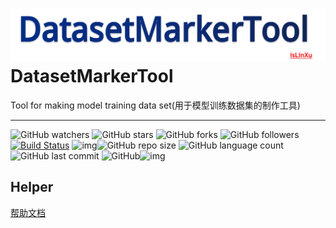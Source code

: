 
# ![](img/logo.png)DatasetMarkerTool
Tool for making model training data set(用于模型训练数据集的制作工具)

---

![GitHub watchers](https://img.shields.io/github/watchers/isLinXu/DatasetMarkerTool.svg?style=social) ![GitHub stars](https://img.shields.io/github/stars/isLinXu/DatasetMarkerTool.svg?style=social) ![GitHub forks](https://img.shields.io/github/forks/isLinXu/DatasetMarkerTool.svg?style=social) ![GitHub followers](https://img.shields.io/github/followers/isLinXu.svg?style=social)
 [![Build Status](https://img.shields.io/endpoint.svg?url=https%3A%2F%2Factions-badge.atrox.dev%2Fatrox%2Fsync-dotenv%2Fbadge&style=flat)](https://github.com/isLinXu/DatasetMarkerTool)  ![img](https://badgen.net/badge/icon/learning?icon=deepscan&label)![GitHub repo size](https://img.shields.io/github/repo-size/isLinXu/DatasetMarkerTool.svg?style=flat-square) ![GitHub language count](https://img.shields.io/github/languages/count/isLinXu/DatasetMarkerTool)  ![GitHub last commit](https://img.shields.io/github/last-commit/isLinXu/DatasetMarkerTool) ![GitHub](https://img.shields.io/github/license/isLinXu/DatasetMarkerTool.svg?style=flat-square)![img](https://hits.dwyl.com/isLinXu/DatasetMarkerTool.svg)

## Helper

[帮助文档](Helper.md)

